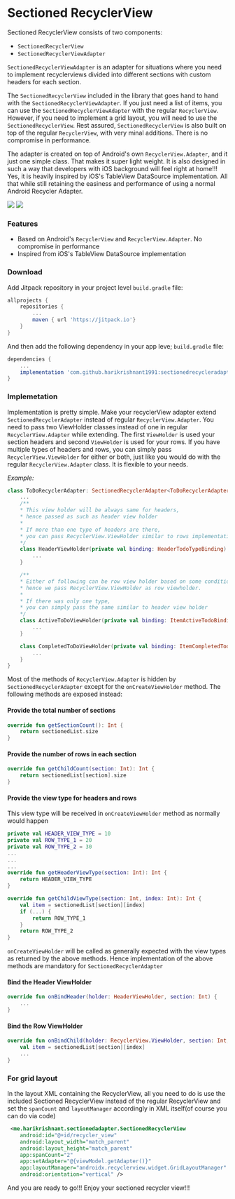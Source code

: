 # Sectioned RecyclerView

Sectioned RecyclerView consists of two components:

 * `SectionedRecyclerView`
 * `SectionedRecyclerViewAdapter`

`SectionedRecyclerViewAdapter` is an adapter for situations where you need to implement recyclerviews divided into different sections with custom headers for each section.

The `SectionedRecyclerView` included in the library that goes hand to hand with the `SectionedRecyclerViewAdapter`. If you just need a list of items, you can use the `SectionedRecyclerViewAdapter` with the regular `RecyclerView`. However, if you need to implement a grid layout, you will need to use the `SectionedRecyclerView`. Rest assured, `SectionedRecyclerView` is also built on top of the regular `RecyclerView`, with very minal additions. There is no compromise in performance.

The adapter is created on top of Android's own `RecyclerView.Adapter`, and it just one simple class. That makes it super light weight. It is also designed in such a way that developers with iOS background will feel right at home!!! Yes, it is heavily inspired by iOS's TableView DataSource implementation. All that while still retaining the easiness and performance of using a normal Android Recycler Adapter.

![](app/TODO_LIST.png)
![](app/TODO_GRID.png)

### Features
 * Based on Android's `RecyclerView` and `RecyclerView.Adapter`. No compromise in performance
 * Inspired from iOS's TableView DataSource implementation

### Download

Add Jitpack repository in your project level `build.gradle` file:

```groovy
allprojects {
    repositories {
        ...
        maven { url 'https://jitpack.io'}
    }
}
```

And then add the following dependency in your app leve; `build.gradle` file:

```groovy
dependencies {
    ...
    implementation 'com.github.harikrishnant1991:sectionedrecycleradapter:1.1.0'
}
```

### Implemetation

Implementation is pretty simple. Make your recyclerView adapter extend `SectionedRecyclerAdapter` instead of regular `RecyclerView.Adapter`. You need to pass two ViewHolder classes instead of one in regular `RecyclerView.Adapter` while extending. The first `ViewHolder` is used your section headers and second `ViewHolder` is used for your rows. If you have multiple types of headers and rows, you can simply pass `RecyclerView.ViewHolder` for either or both, just like you would do with the regular `RecyclerView.Adapter` class. It is flexible to your needs.

_Example:_

```kotlin
class ToDoRecyclerAdapter: SectionedRecyclerAdapter<ToDoRecyclerAdapter.HeaderViewHolder, RecyclerView.ViewHolder>() {
    ...
    /** 
    * This view holder will be always same for headers, 
    * hence passed as such as header view holder
    *
    * If more than one type of headers are there, 
    * you can pass RecyclerView.ViewHolder similar to rows implementation here
    */
    class HeaderViewHolder(private val binding: HeaderTodoTypeBinding): RecyclerView.ViewHolder(binding.root) {
        ...
    }

    /** 
    * Either of following can be row view holder based on some condition, 
    * hence we pass RecyclerView.ViewHolder as row viewholder.
    * 
    * If there was only one type,
    * you can simply pass the same similar to header view holder
    */
    class ActiveToDoViewHolder(private val binding: ItemActiveTodoBinding): RecyclerView.ViewHolder(binding.root) {
        ...
    }

    class CompletedToDoViewHolder(private val binding: ItemCompletedTodoBinding): RecyclerView.ViewHolder(binding.root) {
        ...
    }
}
```

Most of the methods of `RecyclerView.Adapter` is hidden by `SectionedRecyclerAdapter` except for the `onCreateViewHolder` method. The following methods are exposed instead:

#### Provide the total number of sections

```kotlin
override fun getSectionCount(): Int {
    return sectionedList.size
}
```

#### Provide the number of rows in each section

```kotlin
override fun getChildCount(section: Int): Int {
    return sectionedList[section].size
}
```

#### Provide the view type for headers and rows

This view type will be received in `onCreateViewHolder` method as normally would happen

```kotlin
private val HEADER_VIEW_TYPE = 10
private val ROW_TYPE_1 = 20
private val ROW_TYPE_2 = 30
...
...
...
override fun getHeaderViewType(section: Int): Int {
    return HEADER_VIEW_TYPE
}

override fun getChildViewType(section: Int, index: Int): Int {
    val item = sectionedList[section][index]
    if (...) {
        return ROW_TYPE_1
    }
    return ROW_TYPE_2
}
```

`onCreateViewHolder` will be called as generally expected with the view types as returned by the above methods. Hence implementation of the above methods are mandatory for `SectionedRecyclerAdapter`

#### Bind the Header ViewHolder

```kotlin
override fun onBindHeader(holder: HeaderViewHolder, section: Int) {
    ...
}
```

#### Bind the Row ViewHolder

```kotlin
override fun onBindChild(holder: RecyclerView.ViewHolder, section: Int, index: Int) {
    val item = sectionedList[section][index]
    ...
}
```

### For grid layout

In the layout XML containing the RecyclerView, all you need to do is use the included Sectioned RecyclerView instead of the regular RecyclerView and set the `spanCount` and `layoutManager` accordingly in XML itself(of course you can do via code)

```XML
 <me.harikrishnant.sectionedadapter.SectionedRecyclerView
    android:id="@+id/recycler_view"
    android:layout_width="match_parent"
    android:layout_height="match_parent"
    app:spanCount="2"
    app:setAdapter="@{viewModel.getAdapter()}"
    app:layoutManager="androidx.recyclerview.widget.GridLayoutManager"
    android:orientation="vertical" />
```

And you are ready to go!!! Enjoy your sectioned recycler view!!!